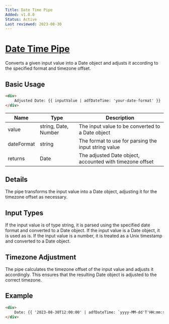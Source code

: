 ```yaml
---
Title: Date Time Pipe
Added: v1.0.0
Status: Active
Last reviewed: 2023-08-30
---
```


# [Date Time Pipe](../../../lib/pipes/date-time.pipe.ts "Defined in date-time.pipe.ts")

Converts a given input value into a Date object and adjusts it according to the specified format and timezone offset.

## Basic Usage

<!-- {% raw %} -->

```HTML
<div>
    Adjusted Date: {{ inputValue | adfDateTime: 'your-date-format' }}
</div>

```

<!-- {% endraw %} -->

| Name | Type | Description |
| ---- | ---- | ----------- |
| value | string, Date, Number | The input value to be converted to a Date object |
| dateFormat | string | The format to use for parsing the input string value |
| returns | Date | The adjusted Date object, accounted with timezone offset |

## Details
The pipe transforms the input value into a Date object, adjusting it for the timezone offset as necessary.

## Input Types
If the input value is of type string, it is parsed using the specified date format and converted to a Date object.
If the input value is a Date object, it is used as is.
If the input value is a number, it is treated as a Unix timestamp and converted to a Date object.

## Timezone Adjustment
The pipe calculates the timezone offset of the input value and adjusts it accordingly. This ensures that the resulting Date object is adjusted to the correct timezone.

## Example
```HTML
<div>
    Date: {{ '2023-08-30T12:00:00' | adfDateTime: `yyyy-MM-dd'T'HH:mm:ss` }}
</div>
```
